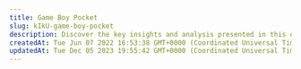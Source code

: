 ```yaml
---
title: Game Boy Pocket
slug: kIkU-game-boy-pocket
description: Discover the key insights and analysis presented in this document. Dive deep into the valuable content, addressing essential topics in an easy-to-understand manner. Gain useful knowledge and actionable strategies to enhance your understanding and improve 
createdAt: Tue Jun 07 2022 16:53:38 GMT+0000 (Coordinated Universal Time)
updatedAt: Tue Dec 05 2023 19:55:42 GMT+0000 (Coordinated Universal Time)
---
```


